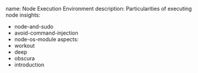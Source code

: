 name: Node Execution Environment
description: Particularities of executing node
insights:
  - node-and-sudo
  - avoid-command-injection
  - node-os-module
aspects:
  - workout
  - deep
  - obscura
  - introduction
 
